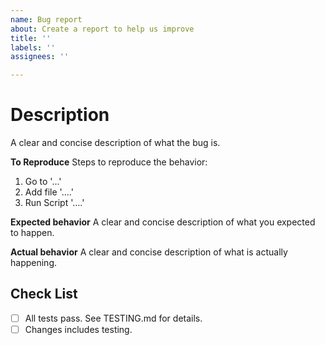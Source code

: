 ```yaml
---
name: Bug report
about: Create a report to help us improve
title: ''
labels: ''
assignees: ''

---
```


# Description

A clear and concise description of what the bug is.

**To Reproduce**
Steps to reproduce the behavior:

1. Go to '...'
2. Add file '....'
3. Run Script '....'

**Expected behavior**
A clear and concise description of what you expected to happen.

**Actual behavior**
A clear and concise description of what is actually happening.

## Check List

- [ ] All tests pass. See TESTING.md for details.
- [ ] Changes includes testing.
